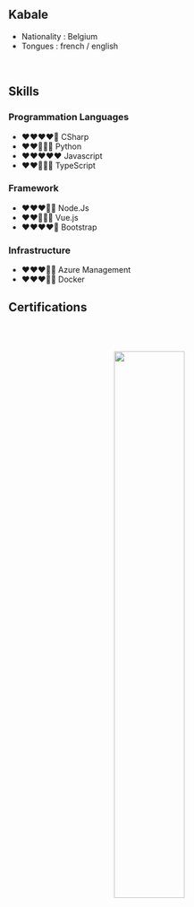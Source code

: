 <link href="Kabale.css" rel="stylesheet">

## Kabale
- Nationality : Belgium
- Tongues : french / english
<br/>

## Skills
        
### Programmation Languages
- :heart::heart::heart::heart::white_heart: CSharp    
- :heart::heart::white_heart::white_heart::white_heart: Python    
- :heart::heart::heart::heart::heart:   Javascript    
- :heart::heart::white_heart::white_heart::white_heart: TypeScript    

### Framework
- :heart::heart::heart::white_heart::white_heart:   Node.Js
- :heart::heart::white_heart::white_heart::white_heart:   Vue.js
- :heart::heart::heart::heart::white_heart: Bootstrap


### Infrastructure
- :heart::heart::heart::white_heart::white_heart:   Azure Management  
- :heart::heart::heart::white_heart::white_heart:   Docker    

## Certifications

<br/>
<br/>
<!-- The stat card below is made with https://github.com/anuraghazra/github-readme-stats -->
<p align=center><img align=centre width=50% src="https://github-readme-stats.vercel.app/api?username=kabale&count_private=true&show_icons=true&theme=nord" /></p>
<br>
<br>
